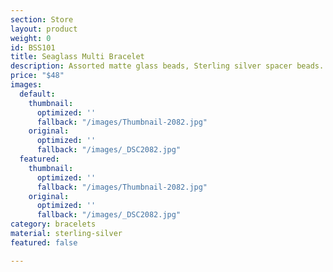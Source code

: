 ```yaml
---
section: Store
layout: product
weight: 0
id: BSS101
title: Seaglass Multi Bracelet
description: Assorted matte glass beads, Sterling silver spacer beads.
price: "$48"
images:
  default:
    thumbnail:
      optimized: ''
      fallback: "/images/Thumbnail-2082.jpg"
    original:
      optimized: ''
      fallback: "/images/_DSC2082.jpg"
  featured:
    thumbnail:
      optimized: ''
      fallback: "/images/Thumbnail-2082.jpg"
    original:
      optimized: ''
      fallback: "/images/_DSC2082.jpg"
category: bracelets
material: sterling-silver
featured: false

---
```

